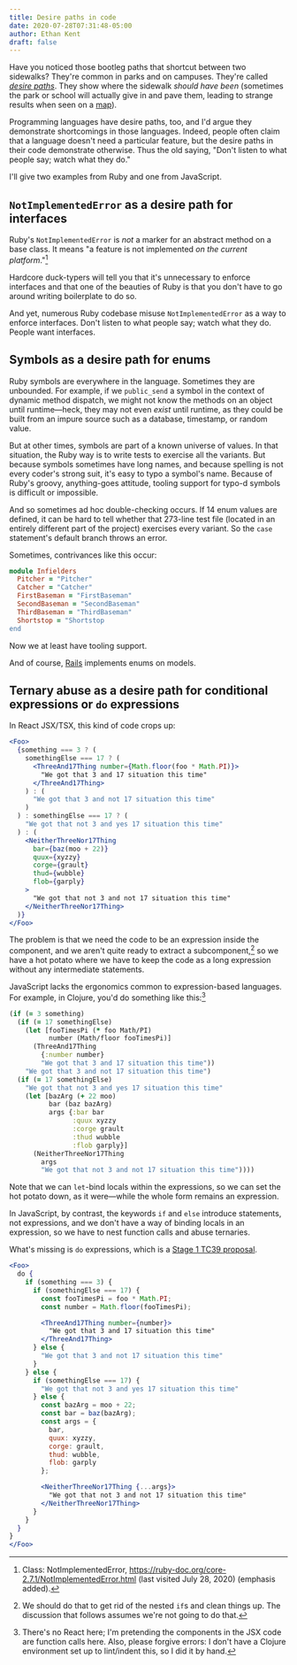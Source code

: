 ```yaml
---
title: Desire paths in code
date: 2020-07-28T07:31:48-05:00
author: Ethan Kent
draft: false
---
```


Have you noticed those bootleg paths that shortcut between two sidewalks?
They're common in parks and on campuses. They're called [_desire
paths_](https://en.wikipedia.org/wiki/Desire_path). They show where the
sidewalk _should have been_ (sometimes the park or school will actually give
in and pave them, leading to strange results when seen on a
[map](https://www.google.com/maps/@35.912851,-79.052018,423m/data=!3m1!1e3)).

Programming languages have desire paths, too, and I'd argue they demonstrate
shortcomings in those languages. Indeed, people often claim that a language
doesn't need a particular feature, but the desire paths in their code
demonstrate otherwise. Thus the old saying, "Don't listen to what people say;
watch what they do."

I'll give two examples from Ruby and one from JavaScript.

## `NotImplementedError` as a desire path for interfaces

Ruby's `NotImplementedError` is _not_ a marker for an abstract method on a
base class. It means "a feature is not implemented _on the current
platform_."[^meaning]

[^meaning]: Class: NotImplementedError, https://ruby-doc.org/core-2.7.1/NotImplementedError.html (last visited July 28, 2020) (emphasis added).

Hardcore duck-typers will tell you that it's unnecessary to enforce
interfaces and that one of the beauties of Ruby is that you don't have to go
around writing boilerplate to do so.

And yet, numerous Ruby codebase misuse `NotImplementedError` as a way to
enforce interfaces. Don't listen to what people say; watch what they do.
People want interfaces.

## Symbols as a desire path for enums

Ruby symbols are everywhere in the language. Sometimes they are unbounded.
For example, if we `public_send` a symbol in the context of dynamic method
dispatch, we might not know the methods on an object until runtime—heck, they
may not even _exist_ until runtime, as they could be built from an impure
source such as a database, timestamp, or random value.

But at other times, symbols are part of a known universe of values. In that
situation, the Ruby way is to write tests to exercise all the variants. But
because symbols sometimes have long names, and because spelling is not every
coder's strong suit, it's easy to typo a symbol's name. Because of Ruby's
groovy, anything-goes attitude, tooling support for typo-d symbols is
difficult or impossible.

And so sometimes ad hoc double-checking occurs. If 14 enum values are
defined, it can be hard to tell whether that 273-line test file (located in
an entirely different part of the project) exercises every variant. So the
`case` statement's default branch throws an error.

Sometimes, contrivances like this occur:

```ruby
module Infielders
  Pitcher = "Pitcher"
  Catcher = "Catcher"
  FirstBaseman = "FirstBaseman"
  SecondBaseman = "SecondBaseman"
  ThirdBaseman = "ThirdBaseman"
  Shortstop = "Shortstop
end
```

Now we at least have tooling support.

And of course,
[Rails](https://api.rubyonrails.org/v5.2.3/classes/ActiveRecord/Enum.html)
implements enums on models.

## Ternary abuse as a desire path for conditional expressions or `do` expressions

In React JSX/TSX, this kind of code crops up:

```jsx
<Foo>
  {something === 3 ? (
    somethingElse === 17 ? (
      <ThreeAnd17Thing number={Math.floor(foo * Math.PI)}>
        "We got that 3 and 17 situation this time"
      </ThreeAnd17Thing>
    ) : (
      "We got that 3 and not 17 situation this time"
    )
  ) : somethingElse === 17 ? (
    "We got that not 3 and yes 17 situation this time"
  ) : (
    <NeitherThreeNor17Thing
      bar={baz(moo + 22)}
      quux={xyzzy}
      corge={grault}
      thud={wubble}
      flob={garply}
    >
      "We got that not 3 and not 17 situation this time"
    </NeitherThreeNor17Thing>
  )}
</Foo>
```

The problem is that we need the code to be an expression inside the
component, and we aren't quite ready to extract a subcomponent,[^should] so
we have a hot potato where we have to keep the code as a long expression
without any intermediate statements.

[^should]: We should do that to get rid of the nested `if`s and clean things up. The discussion that follows assumes we're not going to do that.

JavaScript lacks the ergonomics common to expression-based languages. For
example, in Clojure, you'd do something like this:[^clojure]

[^clojure]: There's no React here; I'm pretending the components in the JSX code are function calls here. Also, please forgive errors: I don't have a Clojure environment set up to lint/indent this, so I did it by hand.

```clojure
(if (= 3 something)
  (if (= 17 somethingElse)
    (let [fooTimesPi (* foo Math/PI)
          number (Math/floor fooTimesPi)]
      (ThreeAnd17Thing
        {:number number}
        "We got that 3 and 17 situation this time"))
    "We got that 3 and not 17 situation this time")
  (if (= 17 somethingElse)
    "We got that not 3 and yes 17 situation this time"
    (let [bazArg (+ 22 moo)
          bar (baz bazArg)
          args {:bar bar
                :quux xyzzy
                :corge grault
                :thud wubble
                :flob garply}]
      (NeitherThreeNor17Thing
        args
        "We got that not 3 and not 17 situation this time"))))
```

Note that we can `let`-bind locals within the expressions, so we can set the
hot potato down, as it were—while the whole form remains an expression.

In JavaScript, by contrast, the keywords `if` and `else` introduce statements, not
expressions, and we don't have a way of binding locals in an expression, so
we have to nest function calls and abuse ternaries.

What's missing is `do` expressions, which is a [Stage 1 TC39
proposal](https://github.com/tc39/proposal-do-expressions).

```jsx
<Foo>
  do {
    if (something === 3) {
      if (somethingElse === 17) {
        const fooTimesPi = foo * Math.PI;
        const number = Math.floor(fooTimesPi);

        <ThreeAnd17Thing number={number}>
          "We got that 3 and 17 situation this time"
        </ThreeAnd17Thing>
      } else {
        "We got that 3 and not 17 situation this time"
      }
    } else {
      if (somethingElse === 17) {
        "We got that not 3 and yes 17 situation this time"
      } else {
        const bazArg = moo + 22;
        const bar = baz(bazArg);
        const args = {
          bar,
          quux: xyzzy,
          corge: grault,
          thud: wubble,
          flob: garply
        };

        <NeitherThreeNor17Thing {...args}>
          "We got that not 3 and not 17 situation this time"
        </NeitherThreeNor17Thing>
      }
    }
  }
}
</Foo>
```
